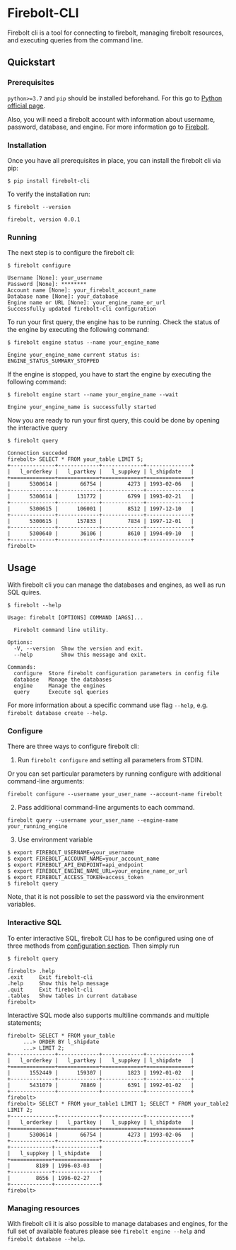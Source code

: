 # Firebolt-CLI
Firebolt cli is a tool for connecting to firebolt, managing firebolt resources, and executing queries from the command line.

## Quickstart

### Prerequisites
`python>=3.7` and `pip` should be installed beforehand. For this go to [Python official page](https://www.python.org/downloads/). 

Also, you will need a firebolt account with information about username, password, database, and engine. For more information go to [Firebolt](https://firebolt.io).

### Installation
Once you have all prerequisites in place, you can install the firebolt cli via pip:
```
$ pip install firebolt-cli
```

To verify the installation run:
```
$ firebolt --version

firebolt, version 0.0.1
```

### Running
The next step is to configure the firebolt cli:
```
$ firebolt configure

Username [None]: your_username
Password [None]: ********
Account name [None]: your_firebolt_account_name
Database name [None]: your_database
Engine name or URL [None]: your_engine_name_or_url
Successfully updated firebolt-cli configuration
```

To run your first query, the engine has to be running. Check the status of the engine by executing the following command:
```
$ firebolt engine status --name your_engine_name

Engine your_engine_name current status is: ENGINE_STATUS_SUMMARY_STOPPED
```

If the engine is stopped, you have to start the engine by executing the following command:
```
$ firebolt engine start --name your_engine_name --wait

Engine your_engine_name is successfully started
```

Now you are ready to run your first query, this could be done by opening the interactive query 
```
$ firebolt query

Connection succeded
firebolt> SELECT * FROM your_table LIMIT 5;
+--------------+-------------+-------------+--------------+
|   l_orderkey |   l_partkey |   l_suppkey | l_shipdate   |
+==============+=============+=============+==============+
|      5300614 |       66754 |        4273 | 1993-02-06   |
+--------------+-------------+-------------+--------------+
|      5300614 |      131772 |        6799 | 1993-02-21   |
+--------------+-------------+-------------+--------------+
|      5300615 |      106001 |        8512 | 1997-12-10   |
+--------------+-------------+-------------+--------------+
|      5300615 |      157833 |        7834 | 1997-12-01   |
+--------------+-------------+-------------+--------------+
|      5300640 |       36106 |        8610 | 1994-09-10   |
+--------------+-------------+-------------+--------------+
firebolt>
```


## Usage

With firebolt cli you can manage the databases and engines, as well as run SQL quires.
```
$ firebolt --help

Usage: firebolt [OPTIONS] COMMAND [ARGS]...

  Firebolt command line utility.

Options:
  -V, --version  Show the version and exit.
  --help         Show this message and exit.

Commands:
  configure  Store firebolt configuration parameters in config file
  database   Manage the databases
  engine     Manage the engines
  query      Execute sql queries
```
For more information about a specific command use flag `--help`, e.g. `firebolt database create --help`.

### Configure 
There are three ways to configure firebolt cli:
1. Run `firebolt configure` and setting all parameters from STDIN.

Or you can set particular parameters by running configure with additional command-line arguments:
```
firebolt configure --username your_user_name --account-name firebolt
```

2. Pass additional command-line arguments to each command.

```
firebolt query --username your_user_name --engine-name your_running_engine
```

3. Use environment variable
```
$ export FIREBOLT_USERNAME=your_username
$ export FIREBOLT_ACCOUNT_NAME=your_account_name
$ export FIREBOLT_API_ENDPOINT=api_endpoint
$ export FIREBOLT_ENGINE_NAME_URL=your_engine_name_or_url
$ export FIREBOLT_ACCESS_TOKEN=access_token
$ firebolt query
```
Note, that it is not possible to set the password via the environment variables.

### Interactive SQL
To enter interactive SQL, firebolt CLI has to be configured using one of three methods from [configuration section](#configure).
Then simply run 
```
$ firebolt query

firebolt> .help
.exit     Exit firebolt-cli
.help     Show this help message
.quit     Exit firebolt-cli
.tables   Show tables in current database
firebolt>
```

Interactive SQL mode also supports multiline commands and multiple statements;  
```
firebolt> SELECT * FROM your_table
     ...> ORDER BY l_shipdate
     ...> LIMIT 2;
+--------------+-------------+-------------+--------------+
|   l_orderkey |   l_partkey |   l_suppkey | l_shipdate   |
+==============+=============+=============+==============+
|      1552449 |      159307 |        1823 | 1992-01-02   |
+--------------+-------------+-------------+--------------+
|      5431079 |       78869 |        6391 | 1992-01-02   |
+--------------+-------------+-------------+--------------+
firebolt>
firebolt> SELECT * FROM your_table1 LIMIT 1; SELECT * FROM your_table2 LIMIT 2;
+--------------+-------------+-------------+--------------+
|   l_orderkey |   l_partkey |   l_suppkey | l_shipdate   |
+==============+=============+=============+==============+
|      5300614 |       66754 |        4273 | 1993-02-06   |
+--------------+-------------+-------------+--------------+
+-------------+--------------+
|   l_suppkey | l_shipdate   |
+=============+==============+
|        8189 | 1996-03-03   |
+-------------+--------------+
|        8656 | 1996-02-27   |
+-------------+--------------+
firebolt> 
```

### Managing resources
With firebolt cli it is also possible to manage databases and engines, for the full set of available features please see `firebolt engine --help` and `firebolt database --help`.
